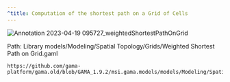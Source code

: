 ```yaml
---
^title: Computation of the shortest path on a Grid of Cells
---
```


![Annotation 2023-04-19 095727_weightedShortestPathOnGrid](https://user-images.githubusercontent.com/4437331/233009636-31ed572e-ca9c-46c0-8368-380537c9dd8a.png)

Path: Library models/Modeling/Spatial Topology/Grids/Weighted Shortest Path on Grid.gaml

```gaml reference
https://github.com/gama-platform/gama.old/blob/GAMA_1.9.2/msi.gama.models/models/Modeling/Spatial%20Topology/Grids/models/Weighted%20Shortest%20Path%20on%20Grid.gaml
```


